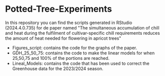 # Potted-Tree-Experiments

In this repository you can find the scripts generated in RStudio (2024.4.0.735) for de paper named "The simultaneous accumulation of chill and heat during the fulfilment of cultivar-specific chill requirements reduces the amount of heat needed for flowering in apricot trees"

- Figures_script: contains the code for the graphs of the paper.
- GDH_25_50_75: contains the code to make the linear models for when 25,50,75 and 100% of the portions are reached.
- Lineal_Models: contains the code that has been used to correct the Greenhouse data for the 2023/2024 season.
